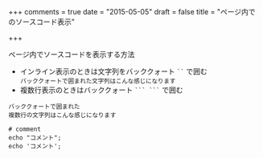 +++
comments = true
date = "2015-05-05"
draft = false
title = "ページ内でのソースコード表示"

+++

ページ内でソースコードを表示する方法

* インライン表示のときは文字列をバッククォート ``` `` ``` で囲む  
`バッククォートで囲まれた文字列はこんな感じになります`
* 複数行表示のときはバッククォート ```` ``` ``` ```` で囲む

```
バッククォートで囲まれた
複数行の文字列はこんな感じになります

# comment
echo "コメント";
echo 'コメント';
```
